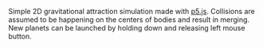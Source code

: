 
Simple 2D gravitational attraction simulation made with [p5.js](https://p5js.org/). Collisions are assumed to be happening on the centers of bodies and result in merging. New planets can be launched by holding down and releasing left mouse button.

